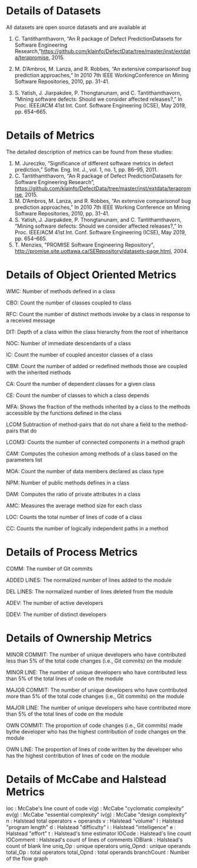 # Details of Datasets
All datasets are open source datasets and are available at 

1.	C. Tantithamthavorn, “An R package of Defect PredictionDatasets for Software Engineering Research,”https://github.com/klainfo/DefectData/tree/master/inst/extdata/terapromise, 2015.
   
2. M. D’Ambros, M. Lanza, and R. Robbes, “An extensive comparisonof bug prediction approaches,” In 2010 7th IEEE WorkingConference on Mining Software Repositories, 2010, pp. 31-41.
   
3. S. Yatish, J. Jiarpakdee, P. Thongtanunam, and C. Tantithamthavorn, “Mining software defects: Should we consider affected releases?,” In Proc. IEEE/ACM 41st Int. Conf. Software Engineering (ICSE), May 2019, pp. 654–665.



# Details of Metrics
The detailed description of metrics can be found from these studies:
1. M. Jureczko, “Significance of different software metrics in defect prediction,” Softw. Eng. Int. J., vol. 1, no. 1, pp. 86–95, 2011.
2. C. Tantithamthavorn, “An R package of Defect PredictionDatasets for Software Engineering Research”, https://github.com/klainfo/DefectData/tree/master/inst/extdata/terapromise, 2015.
3. M. D’Ambros, M. Lanza, and R. Robbes, “An extensive comparisonof bug prediction approaches,” In 2010 7th IEEE Working Conference on Mining Software Repositories, 2010, pp. 31-41.
4. S. Yatish, J. Jiarpakdee, P. Thongtanunam, and C. Tantithamthavorn, “Mining software defects: Should we consider affected releases?,” In Proc. IEEE/ACM 41st Int. Conf. Software Engineering (ICSE), May 2019, pp. 654–665.
5. T. Menzies, "PROMISE Software Engineering Repository", http://promise.site.uottawa.ca/SERepository/datasets-page.html, 2004.

# Details of Object Oriented Metrics

WMC: Number of methods defined in a class

CBO: Count the number of classes coupled to class

RFC: Count the number of distinct methods invoke by a class in response to a received message

DIT: Depth of a class within the class hierarchy from the root of inheritance

NOC: Number of immediate descendants of a class

IC: Count the number of coupled ancestor classes of a class

CBM: Count the number of added or redefined methods those are coupled with the inherited methods

CA: Count the number of dependent classes for a given class

CE: Count the number of classes to which a class depends

MFA: Shows the fraction of the methods inherited by a class to the methods accessible by the functions defined in the class

LCOM Subtraction of method-pairs that do not share a field to the method-pairs that do

LCOM3: Counts the number of connected components in a method graph

CAM: Computes the cohesion among methods of a class based on the parameters list

MOA: Count the number of data members declared as class type

NPM: Number of public methods defines in a class

DAM: Computes the ratio of private attributes in a class

AMC: Measures the average method size for each class

LOC: Counts the total number of lines of code of a class

CC: Counts the number of logically independent paths in a method

# Details of Process Metrics

COMM: The number of Git commits

ADDED LINES: The normalized number of lines added to the module

DEL LINES: The normalized number of lines deleted from the module

ADEV: The number of active developers

DDEV: The number of distinct developers

# Details of Ownership Metrics

MINOR COMMIT: The number of unique developers who have contributed less than 5% of the total code changes (i.e., Git commits) on the module

MINOR LINE: The number of unique developers who have contributed less than 5% of the total lines of code on the module

MAJOR COMMIT: The number of unique developers who have contributed more than 5% of the total code changes (i.e., Git commits) on the module

MAJOR LINE: The number of unique developers who have contributed more than 5% of the total lines of code on the module

OWN COMMIT: The proportion of code changes (i.e., Git commits) made bythe developer who has the highest contribution of code changes on the module

OWN LINE: The proportion of lines of code written by the developer who has the highest contribution of lines of code on the module

# Details of McCabe and Halstead Metrics

loc             : McCabe's line count of code
v(g)            : McCabe "cyclomatic complexity"
ev(g)           : McCabe "essential complexity"
iv(g)           : McCabe "design complexity"
n               : Halstead total operators + operands
v               : Halstead "volume"
l               : Halstead "program length"
d               : Halstead "difficulty"
i               : Halstead "intelligence"
e               : Halstead "effort"
t               : Halstead's time estimator
lOCode          : Halstead's line count
lOComment       : Halstead's count of lines of comments
lOBlank         : Halstead's count of blank line
uniq_Op         : unique operators
uniq_Opnd       : unique operands
total_Op        : total operators
total_Opnd      : total operands
branchCount     : Number of the flow graph
